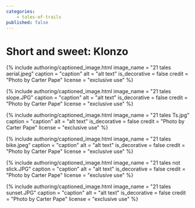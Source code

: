 ```yaml
---
categories:
    - tales-of-trails
published: false
---
```


# Short and sweet: Klonzo

{% include authoring/captioned_image.html
    image_name = "21 tales aerial.jpeg"
    caption = "caption"
    alt = "alt text"
    is_decorative = false
    credit = "Photo by Carter Pape"
    license = "exclusive use"
%}

{% include authoring/captioned_image.html
    image_name = "21 tales slope.JPG"
    caption = "caption"
    alt = "alt text"
    is_decorative = false
    credit = "Photo by Carter Pape"
    license = "exclusive use"
%}

{% include authoring/captioned_image.html
    image_name = "21 tales Ts.jpg"
    caption = "caption"
    alt = "alt text"
    is_decorative = false
    credit = "Photo by Carter Pape"
    license = "exclusive use"
%}

{% include authoring/captioned_image.html
    image_name = "21 tales bike.jpeg"
    caption = "caption"
    alt = "alt text"
    is_decorative = false
    credit = "Photo by Carter Pape"
    license = "exclusive use"
%}

{% include authoring/captioned_image.html
    image_name = "21 tales not slick.JPG"
    caption = "caption"
    alt = "alt text"
    is_decorative = false
    credit = "Photo by Carter Pape"
    license = "exclusive use"
%}

{% include authoring/captioned_image.html
    image_name = "21 tales sunset.JPG"
    caption = "caption"
    alt = "alt text"
    is_decorative = false
    credit = "Photo by Carter Pape"
    license = "exclusive use"
%}
